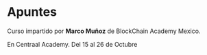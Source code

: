 # Apuntes
Curso impartido por **Marco Muñoz** de BlockChain Academy Mexico.

En Centraal Academy. Del 15 al 26 de Octubre
